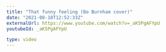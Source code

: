 ```yaml
---
title: "That funny feeling (Bo Burnham cover)"
date: "2021-08-18T12:52:33Z"
externalUrl: https://www.youtube.com/watch?v=_aK5PgAFYpU
youtubeId: _aK5PgAFYpU

type: video
---
```

